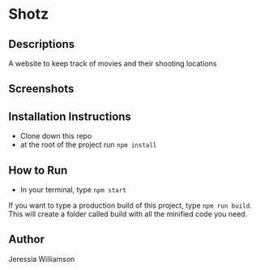 # Shotz

## Descriptions
A website to keep track of movies and their shooting locations

## Screenshots

## Installation Instructions
* Clone down this repo
* at the root of the project run `npm install`

## How to Run
* In your terminal, type `npm start`

If you want to type a production build of this project, type `npm run build`. This will create a folder called build with all the minified code you need.

## Author
Jeressia Williamson